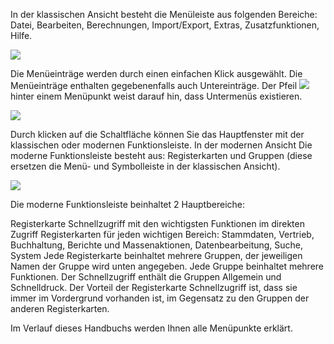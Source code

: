 In der klassischen Ansicht besteht die Menüleiste aus folgenden Bereiche: Datei, Bearbeiten, Berechnungen, Import/Export, Extras, Zusatzfunktionen, Hilfe. 

![](http://xpecto.github.io/docs/img/img_1430830864370.png)

Die Menüeinträge werden durch einen einfachen Klick ausgewählt. Die Menüeinträge enthalten gegebenenfalls auch Untereinträge. Der Pfeil ![](http://xpecto.github.io/docs/img/img_1430311875340.png) hinter einem Menüpunkt weist darauf hin, dass Untermenüs existieren.

![](http://xpecto.github.io/docs/img/img_1461046537662.png)

Durch klicken auf die Schaltfläche  können Sie das Hauptfenster mit der klassischen oder modernen Funktionsleiste.
In der modernen Ansicht 
Die moderne Funktionsleiste besteht aus: Registerkarten und Gruppen (diese ersetzen die Menü- und Symbolleiste in der klassischen Ansicht).

![](http://xpecto.github.io/docs/img/img_1461046874442.png)

Die moderne Funktionsleiste beinhaltet 2 Hauptbereiche:

Registerkarte Schnellzugriff mit den wichtigsten Funktionen im direkten Zugriff
Registerkarten für jeden wichtigen Bereich: Stammdaten, Vertrieb, Buchhaltung, Berichte und Massenaktionen, Datenbearbeitung, Suche, System
Jede Registerkarte beinhaltet mehrere Gruppen, der jeweiligen Namen der Gruppe wird unten angegeben. Jede Gruppe beinhaltet mehrere Funktionen.
Der Schnellzugriff enthält die Gruppen Allgemein und Schnelldruck. Der Vorteil der Registerkarte Schnellzugriff ist, dass sie immer im Vordergrund vorhanden ist, im Gegensatz zu den Gruppen der anderen Registerkarten.

Im Verlauf dieses Handbuchs werden Ihnen alle Menüpunkte erklärt.